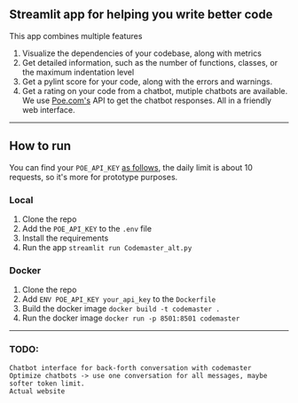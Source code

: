 ## Streamlit app for helping you write better code
This app combines multiple features
1. Visualize the dependencies of your codebase, along with metrics
2. Get detailed information, such as the number of functions, classes, or the maximum indentation level
3. Get a pylint score for your code, along with the errors and warnings.
4. Get a rating on your code from a chatbot, mutiple chatbots are available. We use [Poe.com's](https://poe.com/) API to get the chatbot responses.
All in a friendly web interface.
---
## How to run
You can find your `POE_API_KEY` [as follows](https://github.com/snowby666/poe-api-wrapper#how-to-get-your-token), the daily limit is about 10 requests, so it's more for prototype purposes.

### Local
1. Clone the repo
2. Add the `POE_API_KEY` to the `.env` file
3. Install the requirements
4. Run the app `streamlit run Codemaster_alt.py`

### Docker
1. Clone the repo
2. Add `ENV POE_API_KEY your_api_key` to the `Dockerfile`
3. Build the docker image `docker build -t codemaster .`
4. Run the docker image `docker run -p 8501:8501 codemaster`

---

### TODO: 
    Chatbot interface for back-forth conversation with codemaster
    Optimize chatbots -> use one conversation for all messages, maybe softer token limit.
    Actual website
